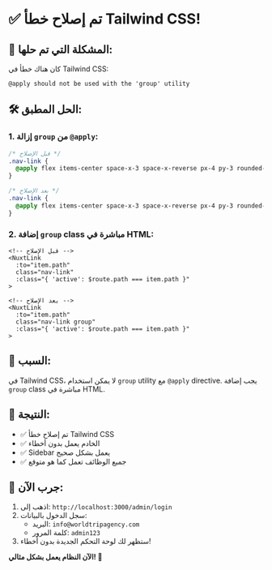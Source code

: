 # ✅ تم إصلاح خطأ Tailwind CSS!

## 🔧 المشكلة التي تم حلها:

كان هناك خطأ في Tailwind CSS:
```
@apply should not be used with the 'group' utility
```

## 🛠️ الحل المطبق:

### 1. **إزالة `group` من `@apply`:**
```css
/* قبل الإصلاح */
.nav-link {
  @apply flex items-center space-x-3 space-x-reverse px-4 py-3 rounded-lg text-purple-100 hover:bg-purple-600 hover:text-white transition-all duration-200 group;
}

/* بعد الإصلاح */
.nav-link {
  @apply flex items-center space-x-3 space-x-reverse px-4 py-3 rounded-lg text-purple-100 hover:bg-purple-600 hover:text-white transition-all duration-200;
}
```

### 2. **إضافة `group` class مباشرة في HTML:**
```vue
<!-- قبل الإصلاح -->
<NuxtLink 
  :to="item.path" 
  class="nav-link"
  :class="{ 'active': $route.path === item.path }"
>

<!-- بعد الإصلاح -->
<NuxtLink 
  :to="item.path" 
  class="nav-link group"
  :class="{ 'active': $route.path === item.path }"
>
```

## 📝 السبب:

في Tailwind CSS، لا يمكن استخدام `group` utility مع `@apply` directive. يجب إضافة `group` class مباشرة في HTML.

## 🎯 النتيجة:

- ✅ تم إصلاح خطأ Tailwind CSS
- ✅ الخادم يعمل بدون أخطاء
- ✅ Sidebar يعمل بشكل صحيح
- ✅ جميع الوظائف تعمل كما هو متوقع

## 🚀 جرب الآن:

1. اذهب إلى: `http://localhost:3000/admin/login`
2. سجل الدخول بالبيانات:
   - البريد: `info@worldtripagency.com`
   - كلمة المرور: `admin123`
3. ستظهر لك لوحة التحكم الجديدة بدون أخطاء!

**الآن النظام يعمل بشكل مثالي! 🎉**